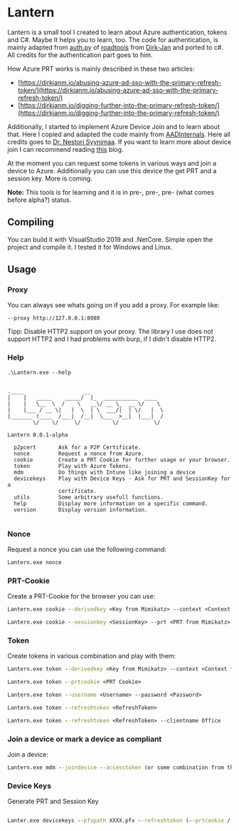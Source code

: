 # Lantern

Lantern is a small tool I created to learn about Azure authentication, tokens and C#. Maybe It helps you to learn, too. The code for authentication, is mainly adapted from [auth.py](https://github.com/dirkjanm/ROADtools/blob/master/roadlib/roadtools/roadlib/auth.py) of [roadtools](https://github.com/dirkjanm/ROADtools) from [Dirk-Jan](https://twitter.com/_dirkjan) and ported to c#. All credits for the authentication part goes to him.

How Azure PRT works is mainly described in these two articles:

* [https://dirkjanm.io/abusing-azure-ad-sso-with-the-primary-refresh-token/](https://dirkjanm.io/abusing-azure-ad-sso-with-the-primary-refresh-token/)
* [https://dirkjanm.io/digging-further-into-the-primary-refresh-token/](https://dirkjanm.io/digging-further-into-the-primary-refresh-token/)

Additionally, I started to implement Azure Device Join and to learn about that. Here I copied and adapted the code mainly from [AADInternals](https://github.com/Gerenios/AADInternals). Here all credits goes to [Dr. Nestori Syynimaa](https://twitter.com/DrAzureAD). If you want to learn more about device join I can recommend reading [this](https://o365blog.com/) blog.

At the moment you can request some tokens in various ways and join a device to Azure. Additionally you can use this device the get PRT and a session key. More is coming.

**Note:** This tools is for learning and it is in pre-, pre-, pre- (what comes before alpha?) status. 

## Compiling

You can build it with VisualStudio 2019 and .NetCore. Simple open the project and compile it. I tested it for Windows and Linux.

## Usage

### Proxy

You can always see whats going on if you add a proxy. For example like:  

```
--proxy http://127.0.0.1:8080
```

Tipp: Disable HTTP2 support on your proxy. The library I use does not support HTTP2 and I had problems with burp, if I didn't disable HTTP2.

### Help

```
.\Lantern.exe --help


.____                   __
|    |   _____    _____/  |_  ___________  ____
|    |   \__  \  /    \   __\/ __ \_  __ \/    \
|    |___ / __ \|   |  \  | \  ___/|  | \/   |  \
|_______ (____  /___|  /__|  \___  >__|  |___|  /
        \/    \/     \/          \/           \/

Lantern 0.0.1-alpha

  p2pcert       Ask for a P2P Certificate.
  nonce         Request a nonce from Azure.
  cookie        Create a PRT Cookie for further usage or your browser.
  token         Play with Azure Tokens.
  mdm           Do things with Intune like joining a device
  devicekeys    Play with Device Keys - Ask for PRT and SessionKey for a
                certificate.
  utils         Some arbitrary usefull functions.
  help          Display more information on a specific command.
  version       Display version information.


```

### Nonce

Request a nonce you can use the following command: 

```cmd
Lantern.exe nonce
```

### PRT-Cookie

Create a PRT-Cookie for the browser you can use:

```cmd
Lantern.exe cookie --derivedkey <Key from Mimikatz> --context <Context from Mimikatz> --prt <PRT from Mimikatz>
```

```cmd
Lantern.exe cookie --sessionkey <SessionKey> --prt <PRT from Mimikatz>
```

### Token

Create tokens in various combination and play with them:

```cmd
Lantern.exe token --derivedkey <Key from Mimikatz> --context <Context from Mimikatz> --prt <PRT from Mimikatz>
```

```cmd
Lantern.exe token --prtcookie <PRT Cookie>
```

```cmd
Lantern.exe token --username <Username> --password <Password>
```

```cmd
Lantern.exe token --refreshtoken <RefreshToken>
```

```cmd
Lantern.exe token --refreshtoken <RefreshToken> --clientname Office
```

### Join a device or mark a device as compliant

Join a device:

```cmd
Lantern.exe mdm --joindevice --accesstoken (or some combination from the token part) --devicename <Name> --outpfxfile <Some path>
```

### Device Keys

Generate PRT and Session Key

```cmd

Lanter.exe devicekeys --pfxpath XXXX.pfx --refreshtoken (--prtcookie / ---username + --password ) 

```
